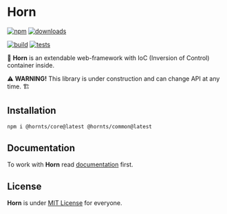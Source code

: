 # Horn

[![npm](https://img.shields.io/npm/v/@hornts/core)](https://www.npmjs.com/package/@hornts/core)
[![downloads](https://img.shields.io/npm/dm/@hornts/core)](https://www.npmjs.com/package/@hornts/core)

[![build](https://github.com/hornts/horn/actions/workflows/build.yml/badge.svg?branch=master)](https://github.com/hornts/horn/actions/workflows/build.yml)
[![tests](https://github.com/hornts/horn/actions/workflows/tests.yml/badge.svg?branch=master)](https://github.com/hornts/horn/actions/workflows/tests.yml)

🦄 **Horn** is an extendable web-framework with IoC (Inversion of Control) container inside.

⚠️ **WARNING!** This library is under construction and can change API at any time. 🏗

## Installation

```bash
npm i @hornts/core@latest @hornts/common@latest
```

## Documentation

To work with **Horn** read [documentation](https://hornts.github.io/horn) first.

## License
**Horn** is under [MIT License](https://github.com/hornts/horn/blob/master/LICENSE) for everyone.
